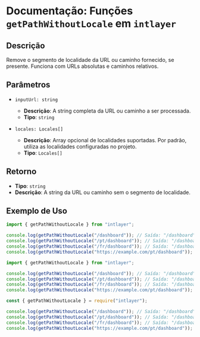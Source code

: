 # Documentação: Funções `getPathWithoutLocale` em `intlayer`

## Descrição

Remove o segmento de localidade da URL ou caminho fornecido, se presente. Funciona com URLs absolutas e caminhos relativos.

## Parâmetros

- `inputUrl: string`

  - **Descrição**: A string completa da URL ou caminho a ser processada.
  - **Tipo**: `string`

- `locales: Locales[]`
  - **Descrição**: Array opcional de localidades suportadas. Por padrão, utiliza as localidades configuradas no projeto.
  - **Tipo**: `Locales[]`

## Retorno

- **Tipo**: `string`
- **Descrição**: A string da URL ou caminho sem o segmento de localidade.

## Exemplo de Uso

```typescript codeFormat="typescript"
import { getPathWithoutLocale } from "intlayer";

console.log(getPathWithoutLocale("/dashboard")); // Saída: "/dashboard"
console.log(getPathWithoutLocale("/pt/dashboard")); // Saída: "/dashboard"
console.log(getPathWithoutLocale("/fr/dashboard")); // Saída: "/dashboard"
console.log(getPathWithoutLocale("https://example.com/pt/dashboard")); // Saída: "https://example.com/dashboard"
```

```javascript codeFormat="esm"
import { getPathWithoutLocale } from "intlayer";

console.log(getPathWithoutLocale("/dashboard")); // Saída: "/dashboard"
console.log(getPathWithoutLocale("/pt/dashboard")); // Saída: "/dashboard"
console.log(getPathWithoutLocale("/fr/dashboard")); // Saída: "/dashboard"
console.log(getPathWithoutLocale("https://example.com/pt/dashboard")); // Saída: "https://example.com/dashboard"
```

```javascript codeFormat="commonjs"
const { getPathWithoutLocale } = require("intlayer");

console.log(getPathWithoutLocale("/dashboard")); // Saída: "/dashboard"
console.log(getPathWithoutLocale("/pt/dashboard")); // Saída: "/dashboard"
console.log(getPathWithoutLocale("/fr/dashboard")); // Saída: "/dashboard"
console.log(getPathWithoutLocale("https://example.com/pt/dashboard")); // Saída: "https://example.com/dashboard"
```
